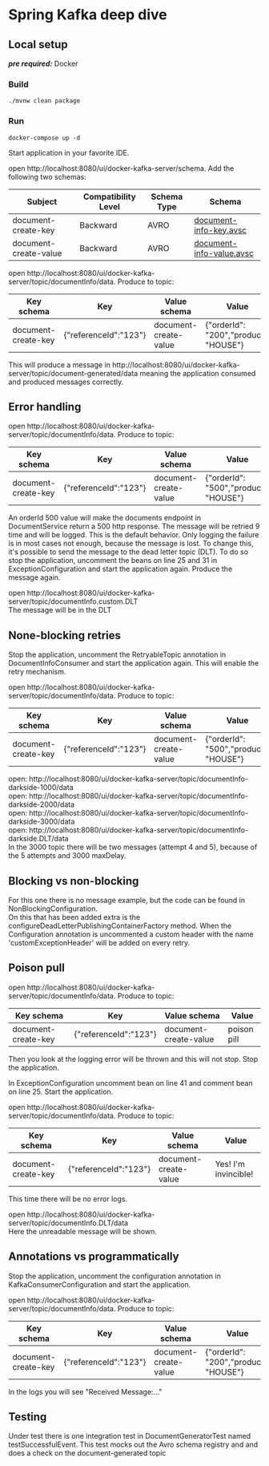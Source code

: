 # Spring Kafka deep dive

## Local setup

**_pre required:_** Docker

### Build
```
./mvnw clean package
```

### Run

```
docker-compose up -d
```

Start application in your favorite IDE.

open http://localhost:8080/ui/docker-kafka-server/schema. Add the following two schemas:

| Subject               | Compatibility Level | Schema Type | Schema                                                              |
|-----------------------|---------------------|-------------|---------------------------------------------------------------------|
| document-create-key   | Backward            | AVRO        | [document-info-key.avsc](avro-schemas%2Fdocument-info-key.avsc)     |
| document-create-value | Backward            | AVRO        | [document-info-value.avsc](avro-schemas%2Fdocument-info-value.avsc) |

open http://localhost:8080/ui/docker-kafka-server/topic/documentInfo/data. Produce to topic:

| Key schema          | Key                   | Value schema          | Value                                 |
|---------------------|-----------------------|-----------------------|---------------------------------------|
| document-create-key | {"referenceId":"123"} | document-create-value | {"orderId": "200","product": "HOUSE"} |

This will produce a message in http://localhost:8080/ui/docker-kafka-server/topic/document-generated/data meaning the application 
consumed and produced messages correctly.

## Error handling

open http://localhost:8080/ui/docker-kafka-server/topic/documentInfo/data. Produce to topic:

| Key schema          | Key                   | Value schema          | Value                                 |
|---------------------|-----------------------|-----------------------|---------------------------------------|
| document-create-key | {"referenceId":"123"} | document-create-value | {"orderId": "500","product": "HOUSE"} |

An orderId 500 value will make the documents endpoint in DocumentService return a 500 http response. 
The message will be retried 9 time and will be logged. This is the default behavior.
Only logging the failure is in most cases not enough, because the message is lost.
To change this, it's possible to send the message to the dead letter topic (DLT). 
To do so stop the application, uncomment the beans on line 25 and 31 in ExceptionConfiguration and start the application again. 
Produce the message again.

open http://localhost:8080/ui/docker-kafka-server/topic/documentInfo.custom.DLT<br>
The message will be in the DLT

## None-blocking retries

Stop the application, uncomment the RetryableTopic annotation in DocumentInfoConsumer and start the application again. 
This will enable the retry mechanism. 

open http://localhost:8080/ui/docker-kafka-server/topic/documentInfo/data. Produce to topic:

| Key schema          | Key                   | Value schema          | Value                                 |
|---------------------|-----------------------|-----------------------|---------------------------------------|
| document-create-key | {"referenceId":"123"} | document-create-value | {"orderId": "500","product": "HOUSE"} |

open: http://localhost:8080/ui/docker-kafka-server/topic/documentInfo-darkside-1000/data<br>
open: http://localhost:8080/ui/docker-kafka-server/topic/documentInfo-darkside-2000/data<br>
open: http://localhost:8080/ui/docker-kafka-server/topic/documentInfo-darkside-3000/data<br>
open: http://localhost:8080/ui/docker-kafka-server/topic/documentInfo-darkside.DLT/data<br>
In the 3000 topic there will be two messages (attempt 4 and 5), because of the 5 attempts and 3000 maxDelay.

## Blocking vs non-blocking

For this one there is no message example, but the code can be found in NonBlockingConfiguration.<br>
On this that has been added extra is the configureDeadLetterPublishingContainerFactory method. When the Configuration annotation
is uncommented a custom header with the name 'customExceptionHeader' will be added on every retry.

## Poison pull

open http://localhost:8080/ui/docker-kafka-server/topic/documentInfo/data. Produce to topic:

| Key schema          | Key                   | Value schema          | Value       |
|---------------------|-----------------------|-----------------------|-------------|
| document-create-key | {"referenceId":"123"} | document-create-value | poison pill |

Then you look at the logging error will be thrown and this will not stop. Stop the application.

In ExceptionConfiguration uncomment bean on line 41 and comment bean on line 25. Start the application.

open http://localhost:8080/ui/docker-kafka-server/topic/documentInfo/data. Produce to topic:

| Key schema          | Key                   | Value schema          | Value                |
|---------------------|-----------------------|-----------------------|----------------------|
| document-create-key | {"referenceId":"123"} | document-create-value | Yes! I'm invincible! |

This time there will be no error logs.

open http://localhost:8080/ui/docker-kafka-server/topic/documentInfo.DLT/data<br>
Here the unreadable message will be shown.

## Annotations vs programmatically 

Stop the application, uncomment the configuration annotation in KafkaConsumerConfiguration and start the application.

open http://localhost:8080/ui/docker-kafka-server/topic/documentInfo/data. Produce to topic:

| Key schema          | Key                   | Value schema          | Value                                 |
|---------------------|-----------------------|-----------------------|---------------------------------------|
| document-create-key | {"referenceId":"123"} | document-create-value | {"orderId": "200","product": "HOUSE"} |

In the logs you will see "Received Message:..." 

## Testing

Under test there is one integration test in DocumentGeneratorTest named testSuccessfulEvent. This test mocks out the 
Avro schema registry and and does a check on the document-generated topic



